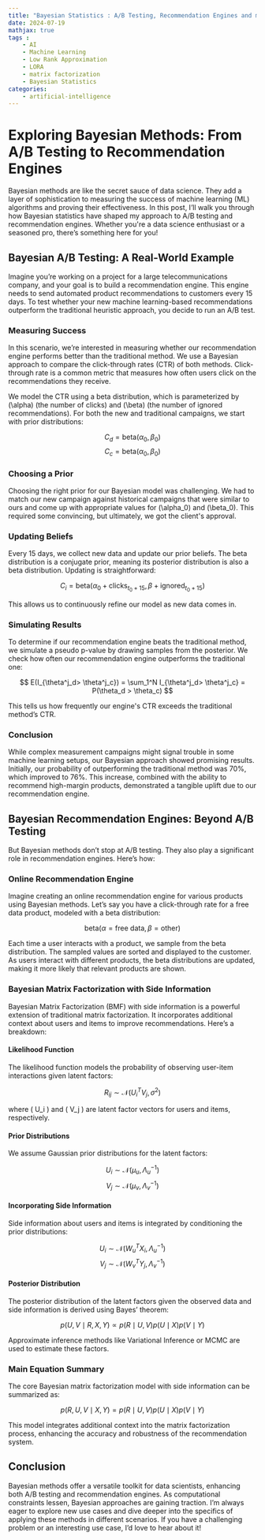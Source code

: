 ```yaml
---
title: "Bayesian Statistics : A/B Testing, Recommendation Engines and more from Big Consulting"
date: 2024-07-19
mathjax: true
tags : 
    - AI
    - Machine Learning
    - Low Rank Approximation
    - LORA
    - matrix factorization
    - Bayesian Statistics
categories:
    - artificial-intelligence
---
```



# Exploring Bayesian Methods: From A/B Testing to Recommendation Engines

Bayesian methods are like the secret sauce of data science. They add a layer of sophistication to measuring the success of machine learning (ML) algorithms and proving their effectiveness. In this post, I’ll walk you through how Bayesian statistics have shaped my approach to A/B testing and recommendation engines. Whether you're a data science enthusiast or a seasoned pro, there’s something here for you!

## Bayesian A/B Testing: A Real-World Example

Imagine you’re working on a project for a large telecommunications company, and your goal is to build a recommendation engine. This engine needs to send automated product recommendations to customers every 15 days. To test whether your new machine learning-based recommendations outperform the traditional heuristic approach, you decide to run an A/B test.

### Measuring Success

In this scenario, we’re interested in measuring whether our recommendation engine performs better than the traditional method. We use a Bayesian approach to compare the click-through rates (CTR) of both methods. Click-through rate is a common metric that measures how often users click on the recommendations they receive.

We model the CTR using a beta distribution, which is parameterized by \(\alpha\) (the number of clicks) and \(\beta\) (the number of ignored recommendations). For both the new and traditional campaigns, we start with prior distributions:

$$ 
C_d = \text{beta}(\alpha_0, \beta_0) 
$$
$$ 
C_c = \text{beta}(\alpha_0, \beta_0) 
$$

### Choosing a Prior

Choosing the right prior for our Bayesian model was challenging. We had to match our new campaign against historical campaigns that were similar to ours and come up with appropriate values for \(\alpha_0\) and \(\beta_0\). This required some convincing, but ultimately, we got the client's approval.

### Updating Beliefs

Every 15 days, we collect new data and update our prior beliefs. The beta distribution is a conjugate prior, meaning its posterior distribution is also a beta distribution. Updating is straightforward:

$$ 
C_i = \text{beta}(\alpha_0 + \text{clicks}_{t_0+15}, \beta + \text{ignored}_{t_0+15}) 
$$

This allows us to continuously refine our model as new data comes in.

### Simulating Results

To determine if our recommendation engine beats the traditional method, we simulate a pseudo p-value by drawing samples from the posterior. We check how often our recommendation engine outperforms the traditional one:

$$ 
E(I_{\theta^j_d> \theta^j_c}) = \sum_1^N I_{\theta^j_d> \theta^j_c} = P(\theta_d > \theta_c) 
$$

This tells us how frequently our engine's CTR exceeds the traditional method’s CTR.

### Conclusion

While complex measurement campaigns might signal trouble in some machine learning setups, our Bayesian approach showed promising results. Initially, our probability of outperforming the traditional method was 70%, which improved to 76%. This increase, combined with the ability to recommend high-margin products, demonstrated a tangible uplift due to our recommendation engine.

## Bayesian Recommendation Engines: Beyond A/B Testing

But Bayesian methods don’t stop at A/B testing. They also play a significant role in recommendation engines. Here’s how:

### Online Recommendation Engine

Imagine creating an online recommendation engine for various products using Bayesian methods. Let’s say you have a click-through rate for a free data product, modeled with a beta distribution:

$$
\text{beta}(\alpha = \text{free data}, \beta = \text{other})
$$

Each time a user interacts with a product, we sample from the beta distribution. The sampled values are sorted and displayed to the customer. As users interact with different products, the beta distributions are updated, making it more likely that relevant products are shown.

### Bayesian Matrix Factorization with Side Information

Bayesian Matrix Factorization (BMF) with side information is a powerful extension of traditional matrix factorization. It incorporates additional context about users and items to improve recommendations. Here’s a breakdown:

#### Likelihood Function

The likelihood function models the probability of observing user-item interactions given latent factors:

$$
R_{ij} \sim \mathcal{N}(U_i^T V_j, \sigma^2)
$$

where \( U_i \) and \( V_j \) are latent factor vectors for users and items, respectively.

#### Prior Distributions

We assume Gaussian prior distributions for the latent factors:

$$
U_i \sim \mathcal{N}(\mu_u, \Lambda_u^{-1})
$$
$$
V_j \sim \mathcal{N}(\mu_v, \Lambda_v^{-1})
$$

#### Incorporating Side Information

Side information about users and items is integrated by conditioning the prior distributions:

$$
U_i \sim \mathcal{N}(W_u^T X_i, \Lambda_u^{-1})
$$
$$
V_j \sim \mathcal{N}(W_v^T Y_j, \Lambda_v^{-1})
$$

#### Posterior Distribution

The posterior distribution of the latent factors given the observed data and side information is derived using Bayes’ theorem:

$$
p(U, V \mid R, X, Y) \propto p(R \mid U, V) p(U \mid X) p(V \mid Y)
$$

Approximate inference methods like Variational Inference or MCMC are used to estimate these factors.

### Main Equation Summary

The core Bayesian matrix factorization model with side information can be summarized as:

$$
p(R, U, V \mid X, Y) = p(R \mid U, V) p(U \mid X) p(V \mid Y)
$$

This model integrates additional context into the matrix factorization process, enhancing the accuracy and robustness of the recommendation system.

## Conclusion

Bayesian methods offer a versatile toolkit for data scientists, enhancing both A/B testing and recommendation engines. As computational constraints lessen, Bayesian approaches are gaining traction. I’m always eager to explore new use cases and dive deeper into the specifics of applying these methods in different scenarios. If you have a challenging problem or an interesting use case, I’d love to hear about it!
